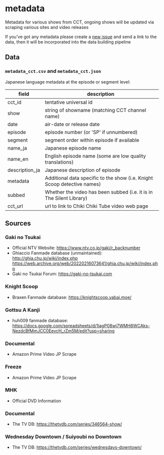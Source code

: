 # metadata

Metadata for various shows from CCT, ongoing shows will be updated via scraping various sites and video releases

If you've got any metadata please create a [new issue](https://github.com/chikichikitube/metadata/issues/new/choose) and send a link to the data, then it will be incorporated into the data building pipeline

## Data

### `metadata_cct.csv` and `metadata_cct.json`
Japanese language metadata at the episode or segment level:

| field | description |
| ----- | ----------- |
| cct_id | tentative universal id |
| show | string of showname (matching CCT channel name) |
| date | air-date or release date |
| episode | episode number (or 'SP' if unnumbered) |
| segment | segment order within episode if available |
| name_ja |  Japanese episode name |
| name_en |  English episode name (some are low quality translations) |
| description_ja | Japanese description of episode |
| metadata | Additional data specific to the show (i.e. Knight Scoop detective names) |
| subbed | Whether the video has been subbed (i.e. it is in The Silent Library) |
| cct_url | url to link to Chiki Chiki Tube video web page |

## Sources

### Gaki no Tsukai
- Official NTV Website: https://www.ntv.co.jp/gaki/r_backnumber
- Ghiaccio Fanmade database (unmaintained): http://ghia.chu.jp/wiki/index.php https://web.archive.org/web/20220216073641/ghia.chu.jp/wiki/index.php
- Gaki no Tsukai Forum: https://gaki-no-tsukai.com

### Knight Scoop
- Braxen Fanmade database: https://knightscoop.yabai.moe/

### Gottsu A Kanji
- huh009 fanmade database: https://docs.google.com/spreadsheets/d/1iagP08wj7WMH8WCAks-NezdcBfMmJCC0EevcH_rZm5M/edit?usp=sharing

### Documental
- Amazon Prime Video JP Scrape

### Freeze
- Amazon Prime Video JP Scrape

### MHK
- Official DVD Information

### Documental
- The TV DB: https://thetvdb.com/series/346564-show/

### Wednesday Downtown / Suiyoubi no Downtown
- The TV DB: https://thetvdb.com/series/wednesdays-downtown/
